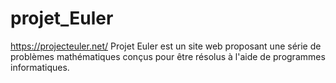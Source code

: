 # projet_Euler
https://projecteuler.net/
Projet Euler est un site web proposant une série de problèmes mathématiques conçus pour être résolus à l'aide de programmes informatiques.
